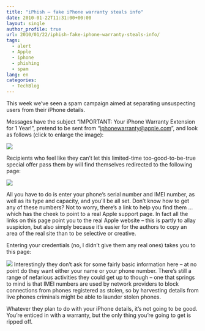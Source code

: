 ```yaml
---
title: "iPhish – fake iPhone warranty steals info"
date: 2010-01-22T11:31:00+00:00
layout: single
author_profile: true
url: 2010/01/22/iphish-fake-iphone-warranty-steals-info/
tags:
  - alert
  - Apple
  - iphone
  - phishing
  - spam
lang: en
categories: 
  - TechBlog
---
```

This week we’ve seen a spam campaign aimed at separating unsuspecting users from their iPhone details.

Messages have the subject “IMPORTANT: Your iPhone Warranty Extension for 1 Year!”, pretend to be sent from “iphonewarranty@apple.com”, and look as follows (click to enlarge the image):

[![](http://1.bp.blogspot.com/_vaUVXcmC3OI/S1mExqcLapI/AAAAAAAAAuQ/06YWX_bmkSE/s640/iphish-message.jpg)](http://1.bp.blogspot.com/_vaUVXcmC3OI/S1mExqcLapI/AAAAAAAAAuQ/06YWX_bmkSE/s1600-h/iphish-message.jpg)

Recipients who feel like they can’t let this limited-time too-good-to-be-true special offer pass them by will find themselves redirected to the following page:

[![](http://4.bp.blogspot.com/_vaUVXcmC3OI/S1mEzp_CeXI/AAAAAAAAAuY/V3K4CPF6FEg/s640/iphish-page.jpg)](http://4.bp.blogspot.com/_vaUVXcmC3OI/S1mEzp_CeXI/AAAAAAAAAuY/V3K4CPF6FEg/s1600-h/iphish-page.jpg)

All you have to do is enter your phone’s serial number and IMEI number, as well as its type and capacity, and you’ll be all set. Don’t know how to get any of these numbers? Not to worry, there’s a link to help you find them … which has the cheek to point to a real Apple support page. In fact all the links on this page point you to the real Apple website – this is partly to allay suspicion, but also simply because it’s easier for the authors to copy an area of the real site than to be selective or creative.

Entering your credentials (no, I didn’t give them any real ones) takes you to this page:

[![](http://1.bp.blogspot.com/_vaUVXcmC3OI/S1mE1teHSRI/AAAAAAAAAug/DOftCYao0OM/s640/iphish-page2.jpg)](http://1.bp.blogspot.com/_vaUVXcmC3OI/S1mE1teHSRI/AAAAAAAAAug/DOftCYao0OM/s1600-h/iphish-page2.jpg)
Interestingly they don’t ask for some fairly basic information here – at no point do they want either your name or your phone number. There’s still a range of nefarious activities they could get up to though – one that springs to mind is that IMEI numbers are used by network providers to block connections from phones registered as stolen, so by harvesting details from live phones criminals might be able to launder stolen phones.

Whatever they plan to do with your iPhone details, it’s not going to be good. You’re enticed in with a warranty, but the only thing you’re going to get is ripped off.
